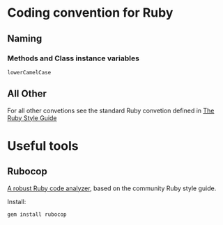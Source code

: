 # Coding convention for Ruby #

## Naming ##

### Methods and Class instance variables ###

    lowerCamelCase

## All Other ##

For all other convetions see the standard Ruby convetion defined in [The Ruby Style Guide](https://github.com/bbatsov/ruby-style-guide)

# Useful tools #

## Rubocop ##

[A robust Ruby code analyzer](https://github.com/bbatsov/rubocop), based on the community Ruby style guide.

Install:

    gem install rubocop
